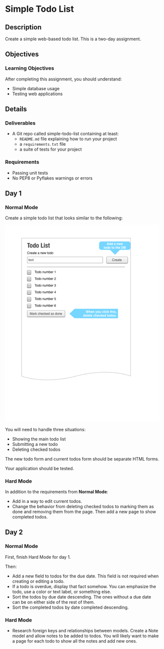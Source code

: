 # Simple Todo List

## Description

Create a simple web-based todo list. This is a two-day assignment.

## Objectives

### Learning Objectives

After completing this assignment, you should understand:

* Simple database usage
* Testing web applications

## Details

### Deliverables

* A Git repo called simple-todo-list containing at least:
  * `README.md` file explaining how to run your project
  * a `requirements.txt` file
  * a suite of tests for your project

### Requirements  

* Passing unit tests
* No PEP8 or Pyflakes warnings or errors

## Day 1

### Normal Mode

Create a simple todo list that looks similar to the following:

![wireframe](todo.png)

You will need to handle three situations:

* Showing the main todo list
* Submitting a new todo
* Deleting checked todos

The new todo form and current todos form should be separate HTML forms.

Your application should be tested.

### Hard Mode

In addition to the requirements from **Normal Mode**:

* Add in a way to edit current todos.
* Change the behavior from deleting checked todos to marking them as done and removing them from the page. Then add a new page to show completed todos.

## Day 2

### Normal Mode

First, finish Hard Mode for day 1.

Then:

* Add a new field to todos for the due date. This field is not required when creating or editing a todo.
* If a todo is overdue, display that fact somehow. You can emphasize the todo, use a color or text label, or something else.
* Sort the todos by due date descending. The ones without a due date can be on either side of the rest of them.
* Sort the completed todos by date completed descending.

### Hard Mode

* Research foreign keys and relationships between models. Create a Note model and allow notes to be added to todos. You will likely want to make a page for each todo to show all the notes and add new ones.
